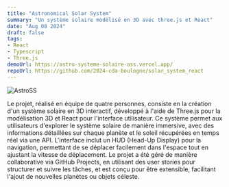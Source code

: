 ```yaml
---
title: "Astronomical Solar System"
summary: "Un système solaire modélisé en 3D avec three.js et React"
date: "Aug 08 2024"
draft: false
tags:
- React
- Typescript
- Three.js
demoUrl: https://astro-systeme-solaire-ass.vercel.app/
repoUrl: https://github.com/2024-cda-boulogne/solar_system_react
---
```


![AstroSS](/astroSS.png "Magnifique Terre avec le Soleil")

Le projet, réalisé en équipe de quatre personnes, consiste en la création d'un système solaire en 3D interactif, développé à l'aide de Three.js pour la modélisation 3D et React pour l'interface utilisateur. Ce système permet aux utilisateurs d'explorer le système solaire de manière immersive, avec des informations détaillées sur chaque planète et le soleil récupérées en temps réel via une API. L'interface inclut un HUD (Head-Up Display) pour la navigation, permettant de se déplacer facilement dans l'espace tout en ajustant la vitesse de déplacement. Le projet a été géré de manière collaborative via GitHub Projects, en utilisant des user stories pour structurer et suivre les tâches, et est conçu pour être extensible, facilitant l'ajout de nouvelles planètes ou objets céleste.